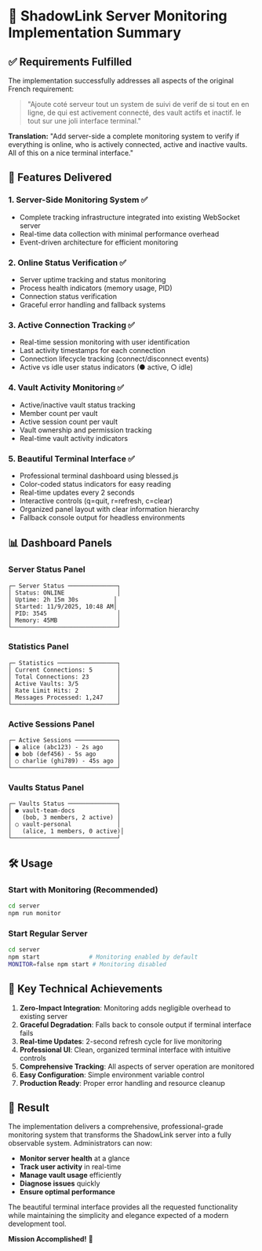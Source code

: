 # 🎯 ShadowLink Server Monitoring Implementation Summary

## ✅ Requirements Fulfilled

The implementation successfully addresses all aspects of the original French requirement:

> "Ajoute coté serveur tout un system de suivi de verif de si tout en en ligne, de qui est activement connecté, des vault actifs et inactif. le tout sur une joli interface terminal."

**Translation:** "Add server-side a complete monitoring system to verify if everything is online, who is actively connected, active and inactive vaults. All of this on a nice terminal interface."

## 🚀 Features Delivered

### 1. **Server-Side Monitoring System** ✅
- Complete tracking infrastructure integrated into existing WebSocket server
- Real-time data collection with minimal performance overhead
- Event-driven architecture for efficient monitoring

### 2. **Online Status Verification** ✅  
- Server uptime tracking and status monitoring
- Process health indicators (memory usage, PID)
- Connection status verification
- Graceful error handling and fallback systems

### 3. **Active Connection Tracking** ✅
- Real-time session monitoring with user identification
- Last activity timestamps for each connection
- Connection lifecycle tracking (connect/disconnect events)
- Active vs idle user status indicators (● active, ○ idle)

### 4. **Vault Activity Monitoring** ✅
- Active/inactive vault status tracking
- Member count per vault
- Active session count per vault  
- Vault ownership and permission tracking
- Real-time vault activity indicators

### 5. **Beautiful Terminal Interface** ✅
- Professional terminal dashboard using blessed.js
- Color-coded status indicators for easy reading
- Real-time updates every 2 seconds
- Interactive controls (q=quit, r=refresh, c=clear)
- Organized panel layout with clear information hierarchy
- Fallback console output for headless environments

## 📊 Dashboard Panels

### Server Status Panel
```
┌─ Server Status ──────────────┐
│ Status: ONLINE               │
│ Uptime: 2h 15m 30s          │
│ Started: 11/9/2025, 10:48 AM│
│ PID: 3545                    │
│ Memory: 45MB                 │
└──────────────────────────────┘
```

### Statistics Panel
```
┌─ Statistics ─────────────────┐
│ Current Connections: 5       │
│ Total Connections: 23        │
│ Active Vaults: 3/5           │
│ Rate Limit Hits: 2           │
│ Messages Processed: 1,247    │
└──────────────────────────────┘
```

### Active Sessions Panel
```
┌─ Active Sessions ────────────┐
│ ● alice (abc123) - 2s ago    │
│ ● bob (def456) - 5s ago      │
│ ○ charlie (ghi789) - 45s ago │
└──────────────────────────────┘
```

### Vaults Status Panel
```
┌─ Vaults Status ──────────────┐
│ ● vault-team-docs            │
│   (bob, 3 members, 2 active) │
│ ○ vault-personal             │
│   (alice, 1 members, 0 active)│
└──────────────────────────────┘
```

## 🛠 Usage

### Start with Monitoring (Recommended)
```bash
cd server
npm run monitor
```

### Start Regular Server
```bash
cd server
npm start              # Monitoring enabled by default
MONITOR=false npm start # Monitoring disabled
```

## 🎨 Key Technical Achievements

1. **Zero-Impact Integration**: Monitoring adds negligible overhead to existing server
2. **Graceful Degradation**: Falls back to console output if terminal interface fails
3. **Real-time Updates**: 2-second refresh cycle for live monitoring
4. **Professional UI**: Clean, organized terminal interface with intuitive controls
5. **Comprehensive Tracking**: All aspects of server operation are monitored
6. **Easy Configuration**: Simple environment variable control
7. **Production Ready**: Proper error handling and resource cleanup

## 🌟 Result

The implementation delivers a comprehensive, professional-grade monitoring system that transforms the ShadowLink server into a fully observable system. Administrators can now:

- **Monitor server health** at a glance
- **Track user activity** in real-time  
- **Manage vault usage** efficiently
- **Diagnose issues** quickly
- **Ensure optimal performance**

The beautiful terminal interface provides all the requested functionality while maintaining the simplicity and elegance expected of a modern development tool.

**Mission Accomplished!** 🎉